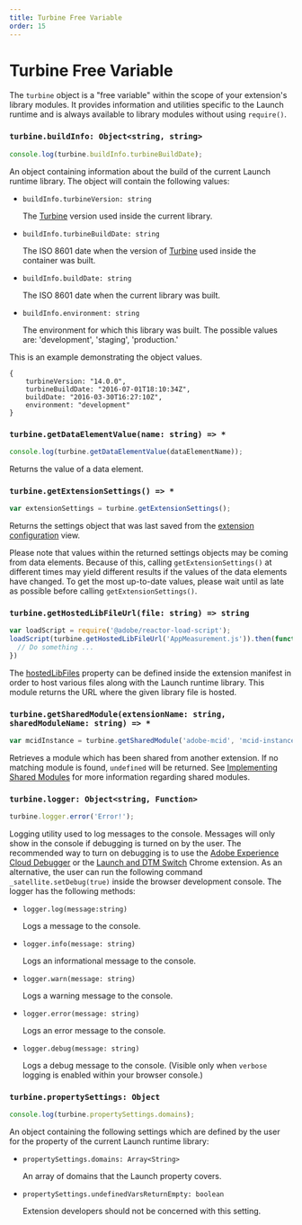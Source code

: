 ```yaml
---
title: Turbine Free Variable
order: 15
---
```


# Turbine Free Variable

The `turbine` object is a "free variable" within the scope of your extension's library modules. It provides information and utilities specific to the Launch runtime and is always available to library modules without using `require()`.

### `turbine.buildInfo: Object<string, string>`

```javascript
console.log(turbine.buildInfo.turbineBuildDate);
```

An object containing information about the build of the current Launch runtime library. The object will contain the following values:

* `buildInfo.turbineVersion: string`

  The [Turbine](https://www.npmjs.com/package/@adobe/reactor-turbine) version used inside the current library.

* `buildInfo.turbineBuildDate: string`

  The ISO 8601 date when the version of [Turbine](https://www.npmjs.com/package/@adobe/reactor-turbine) used inside the container was built.

* `buildInfo.buildDate: string`

  The ISO 8601 date when the current library was built.

* `buildInfo.environment: string`

  The environment for which this library was built. The possible values are: 'development', 'staging', 'production.'

This is an example demonstrating the object values.

```
{
    turbineVersion: "14.0.0",
    turbineBuildDate: "2016-07-01T18:10:34Z",
    buildDate: "2016-03-30T16:27:10Z",
    environment: "development"
}
```

### `turbine.getDataElementValue(name: string) => *`

```javascript
console.log(turbine.getDataElementValue(dataElementName));
```

Returns the value of a data element.

### `turbine.getExtensionSettings() => *`

```javascript
var extensionSettings = turbine.getExtensionSettings();
```

Returns the settings object that was last saved from the [extension configuration](../extension-configuration) view.

Please note that values within the returned settings objects may be coming from data elements. Because of this, calling `getExtensionSettings()` at different times may yield different results if the values of the data elements have changed. To get the most up-to-date values, please wait until as late as possible before calling `getExtensionSettings()`.

### `turbine.getHostedLibFileUrl(file: string) => string`

```javascript
var loadScript = require('@adobe/reactor-load-script');
loadScript(turbine.getHostedLibFileUrl('AppMeasurement.js')).then(function() {
  // Do something ...
})
```

The [hostedLibFiles](../extension-manifest/#hostedlibfiles) property can be defined inside the extension manifest in order to host various files along with the Launch runtime library. This module returns the URL where the given library file is hosted.

### `turbine.getSharedModule(extensionName: string, sharedModuleName: string) => *`

```javascript
var mcidInstance = turbine.getSharedModule('adobe-mcid', 'mcid-instance');
```

Retrieves a module which has been shared from another extension. If no matching module is found, `undefined` will be returned. See [Implementing Shared Modules](../shared-modules) for more information regarding shared modules.

### `turbine.logger: Object<string, Function>`

```javascript
turbine.logger.error('Error!');
```

Logging utility used to log messages to the console. Messages will only show in the console if debugging is turned on by the user. The recommended way to turn on debugging is to use the [Adobe Experience Cloud Debugger](https://chrome.google.com/webstore/detail/adobe-experience-cloud-de/ocdmogmohccmeicdhlhhgepeaijenapj?src=propaganda) or the [Launch and DTM Switch](https://chrome.google.com/webstore/detail/adobe-dtm-switch/nlgdemkdapolikbjimjajpmonpbpmipk) Chrome extension. As an alternative, the user can run the following command `_satellite.setDebug(true)` inside the browser development console. The logger has the following methods:

* `logger.log(message:string)`

  Logs a message to the console.

* `logger.info(message: string)`

  Logs an informational message to the console.

* `logger.warn(message: string)`

  Logs a warning message to the console.

* `logger.error(message: string)`

  Logs an error message to the console.

* `logger.debug(message: string)`

  Logs a debug message to the console. (Visible only when `verbose` logging is enabled within your browser console.)

### `turbine.propertySettings: Object`

```javascript
console.log(turbine.propertySettings.domains);
```

An object containing the following settings which are defined by the user for the property of the current Launch runtime library:

* `propertySettings.domains: Array<String>`

  An array of domains that the Launch property covers.

* `propertySettings.undefinedVarsReturnEmpty: boolean`

  Extension developers should not be concerned with this setting.

